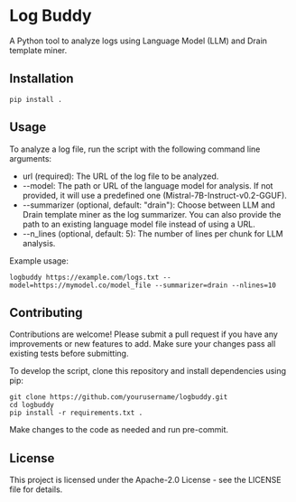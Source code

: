 Log Buddy
=========

A Python tool to analyze logs using Language Model (LLM) and Drain template miner.

Installation
------------

    pip install .

Usage
-----

To analyze a log file, run the script with the following command line arguments:
- url (required): The URL of the log file to be analyzed.
- --model: The path or URL of the language model for analysis. If not provided, it will use a predefined one (Mistral-7B-Instruct-v0.2-GGUF).
- --summarizer (optional, default: "drain"): Choose between LLM and Drain template miner as the log summarizer. You can also provide the path to an existing language model file instead of using a URL.
- --n_lines (optional, default: 5): The number of lines per chunk for LLM analysis.

Example usage:

    logbuddy https://example.com/logs.txt --model=https://mymodel.co/model_file --summarizer=drain --nlines=10


Contributing
------------

Contributions are welcome! Please submit a pull request if you have any improvements or new features to add. Make sure your changes pass all existing tests before submitting.

To develop the script, clone this repository and install dependencies using pip:

    git clone https://github.com/yourusername/logbuddy.git
    cd logbuddy
    pip install -r requirements.txt .

Make changes to the code as needed and run pre-commit.

License
-------

This project is licensed under the Apache-2.0 License - see the LICENSE file for details.
